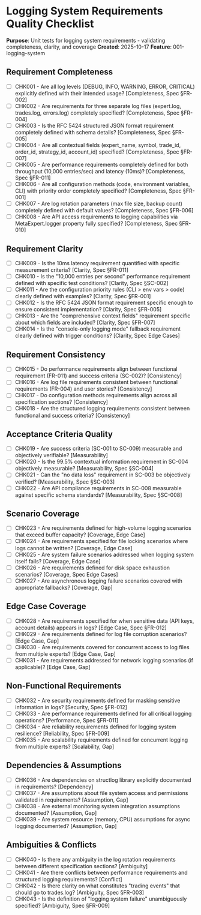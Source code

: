 # Logging System Requirements Quality Checklist

**Purpose**: Unit tests for logging system requirements - validating completeness, clarity, and coverage
**Created**: 2025-10-17
**Feature**: 001-logging-system

## Requirement Completeness

- [ ] CHK001 - Are all log levels (DEBUG, INFO, WARNING, ERROR, CRITICAL) explicitly defined with their intended usage? [Completeness, Spec §FR-002]
- [ ] CHK002 - Are requirements for three separate log files (expert.log, trades.log, errors.log) completely specified? [Completeness, Spec §FR-004]
- [ ] CHK003 - Is the RFC 5424 structured JSON format requirement completely defined with schema details? [Completeness, Spec §FR-005]
- [ ] CHK004 - Are all contextual fields (expert_name, symbol, trade_id, order_id, strategy_id, account_id) specified? [Completeness, Spec §FR-007]
- [ ] CHK005 - Are performance requirements completely defined for both throughput (10,000 entries/sec) and latency (10ms)? [Completeness, Spec §FR-011]
- [ ] CHK006 - Are all configuration methods (code, environment variables, CLI) with priority order completely specified? [Completeness, Spec §FR-001]
- [ ] CHK007 - Are log rotation parameters (max file size, backup count) completely defined with default values? [Completeness, Spec §FR-006]
- [ ] CHK008 - Are API access requirements to logging capabilities via MetaExpert.logger property fully specified? [Completeness, Spec §FR-010]

## Requirement Clarity

- [ ] CHK009 - Is the 10ms latency requirement quantified with specific measurement criteria? [Clarity, Spec §FR-011]
- [ ] CHK010 - Is the "10,000 entries per second" performance requirement defined with specific test conditions? [Clarity, Spec §SC-002]
- [ ] CHK011 - Are the configuration priority rules (CLI > env vars > code) clearly defined with examples? [Clarity, Spec §FR-001]
- [ ] CHK012 - Is the RFC 5424 JSON format requirement specific enough to ensure consistent implementation? [Clarity, Spec §FR-005]
- [ ] CHK013 - Are the "comprehensive context fields" requirement specific about which fields are included? [Clarity, Spec §FR-007]
- [ ] CHK014 - Is the "console-only logging mode" fallback requirement clearly defined with trigger conditions? [Clarity, Spec Edge Cases]

## Requirement Consistency

- [ ] CHK015 - Do performance requirements align between functional requirement (FR-011) and success criteria (SC-002)? [Consistency]
- [ ] CHK016 - Are log file requirements consistent between functional requirements (FR-004) and user stories? [Consistency]
- [ ] CHK017 - Do configuration methods requirements align across all specification sections? [Consistency]
- [ ] CHK018 - Are the structured logging requirements consistent between functional and success criteria? [Consistency]

## Acceptance Criteria Quality

- [ ] CHK019 - Are success criteria (SC-001 to SC-009) measurable and objectively verifiable? [Measurability]
- [ ] CHK020 - Is the 99.5% contextual information requirement in SC-004 objectively measurable? [Measurability, Spec §SC-004]
- [ ] CHK021 - Can the "no data loss" requirement in SC-003 be objectively verified? [Measurability, Spec §SC-003]
- [ ] CHK022 - Are API compliance requirements in SC-008 measurable against specific schema standards? [Measurability, Spec §SC-008]

## Scenario Coverage

- [ ] CHK023 - Are requirements defined for high-volume logging scenarios that exceed buffer capacity? [Coverage, Edge Case]
- [ ] CHK024 - Are requirements specified for file locking scenarios where logs cannot be written? [Coverage, Edge Case]
- [ ] CHK025 - Are system failure scenarios addressed when logging system itself fails? [Coverage, Edge Case]
- [ ] CHK026 - Are requirements defined for disk space exhaustion scenarios? [Coverage, Spec Edge Cases]
- [ ] CHK027 - Are asynchronous logging failure scenarios covered with appropriate fallbacks? [Coverage, Gap]

## Edge Case Coverage

- [ ] CHK028 - Are requirements specified for when sensitive data (API keys, account details) appears in logs? [Edge Case, Spec §FR-012]
- [ ] CHK029 - Are requirements defined for log file corruption scenarios? [Edge Case, Gap]
- [ ] CHK030 - Are requirements covered for concurrent access to log files from multiple experts? [Edge Case, Gap]
- [ ] CHK031 - Are requirements addressed for network logging scenarios (if applicable)? [Edge Case, Gap]

## Non-Functional Requirements

- [ ] CHK032 - Are security requirements defined for masking sensitive information in logs? [Security, Spec §FR-012]
- [ ] CHK033 - Are performance requirements defined for all critical logging operations? [Performance, Spec §FR-011]
- [ ] CHK034 - Are reliability requirements defined for logging system resilience? [Reliability, Spec §FR-009]
- [ ] CHK035 - Are scalability requirements defined for concurrent logging from multiple experts? [Scalability, Gap]

## Dependencies & Assumptions

- [ ] CHK036 - Are dependencies on structlog library explicitly documented in requirements? [Dependency]
- [ ] CHK037 - Are assumptions about file system access and permissions validated in requirements? [Assumption, Gap]
- [ ] CHK038 - Are external monitoring system integration assumptions documented? [Assumption, Gap]
- [ ] CHK039 - Are system resource (memory, CPU) assumptions for async logging documented? [Assumption, Gap]

## Ambiguities & Conflicts

- [ ] CHK040 - Is there any ambiguity in the log rotation requirements between different specification sections? [Ambiguity]
- [ ] CHK041 - Are there conflicts between performance requirements and structured logging requirements? [Conflict]
- [ ] CHK042 - Is there clarity on what constitutes "trading events" that should go to trades.log? [Ambiguity, Spec §FR-003]
- [ ] CHK043 - Is the definition of "logging system failure" unambiguously specified? [Ambiguity, Spec §FR-009]